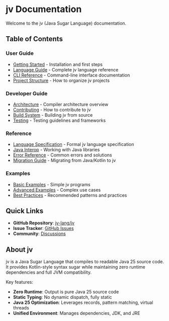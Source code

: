 # jv Documentation

Welcome to the jv (Java Sugar Language) documentation.

## Table of Contents

### User Guide
- [Getting Started](getting-started.md) - Installation and first steps
- [Language Guide](language-guide.md) - Complete jv language reference
- [CLI Reference](cli-reference.md) - Command-line interface documentation
- [Project Structure](project-structure.md) - How to organize jv projects

### Developer Guide
- [Architecture](architecture.md) - Compiler architecture overview
- [Contributing](contributing.md) - How to contribute to jv
- [Build System](build-system.md) - Building jv from source
- [Testing](testing.md) - Testing guidelines and frameworks

### Reference
- [Language Specification](language-spec.md) - Formal jv language specification
- [Java Interop](java-interop.md) - Working with Java libraries
- [Error Reference](error-reference.md) - Common errors and solutions
- [Migration Guide](migration-guide.md) - Migrating from Java/Kotlin to jv

### Examples
- [Basic Examples](../examples/README.md) - Simple jv programs
- [Advanced Examples](advanced-examples.md) - Complex use cases
- [Best Practices](best-practices.md) - Recommended patterns and practices

## Quick Links

- **GitHub Repository**: [jv-lang/jv](https://github.com/jv-lang/jv)
- **Issue Tracker**: [GitHub Issues](https://github.com/jv-lang/jv/issues)
- **Community**: [Discussions](https://github.com/jv-lang/jv/discussions)

## About jv

jv is a Java Sugar Language that compiles to readable Java 25 source code. It provides Kotlin-style syntax sugar while maintaining zero runtime dependencies and full JVM compatibility.

Key features:
- **Zero Runtime**: Output is pure Java 25 source code
- **Static Typing**: No dynamic dispatch, fully static
- **Java 25 Optimization**: Leverages records, pattern matching, virtual threads
- **Unified Environment**: Manages dependencies, JDK, and JRE